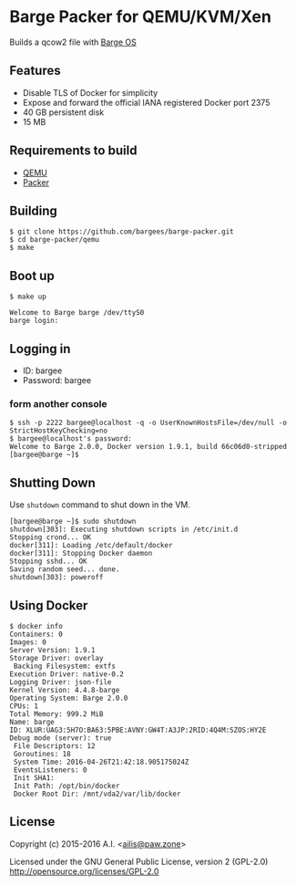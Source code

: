 # Barge Packer for QEMU/KVM/Xen

Builds a qcow2 file with [Barge OS](https://github.com/bargees/barge-os)

## Features

- Disable TLS of Docker for simplicity
- Expose and forward the official IANA registered Docker port 2375
- 40 GB persistent disk
- 15 MB

## Requirements to build

- [QEMU](http://www.qemu.org)
- [Packer](https://packer.io/)

## Building

```
$ git clone https://github.com/bargees/barge-packer.git
$ cd barge-packer/qemu
$ make
```

## Boot up

```
$ make up

Welcome to Barge barge /dev/ttyS0
barge login: 
```

## Logging in

- ID: bargee
- Password: bargee


### form another console
```
$ ssh -p 2222 bargee@localhost -q -o UserKnownHostsFile=/dev/null -o StrictHostKeyChecking=no
$ bargee@localhost's password: 
Welcome to Barge 2.0.0, Docker version 1.9.1, build 66c06d0-stripped
[bargee@barge ~]$ 
```

## Shutting Down

Use `shutdown` command to shut down in the VM.

```
[bargee@barge ~]$ sudo shutdown
shutdown[303]: Executing shutdown scripts in /etc/init.d
Stopping crond... OK
docker[311]: Loading /etc/default/docker
docker[311]: Stopping Docker daemon
Stopping sshd... OK
Saving random seed... done.
shutdown[303]: poweroff
```


## Using Docker

```
$ docker info
Containers: 0
Images: 0
Server Version: 1.9.1
Storage Driver: overlay
 Backing Filesystem: extfs
Execution Driver: native-0.2
Logging Driver: json-file
Kernel Version: 4.4.8-barge
Operating System: Barge 2.0.0
CPUs: 1
Total Memory: 999.2 MiB
Name: barge
ID: XLUR:UAG3:5H7O:BA63:5PBE:AVNY:GW4T:A3JP:2RID:4Q4M:SZOS:HY2E
Debug mode (server): true
 File Descriptors: 12
 Goroutines: 18
 System Time: 2016-04-26T21:42:18.905175024Z
 EventsListeners: 0
 Init SHA1:
 Init Path: /opt/bin/docker
 Docker Root Dir: /mnt/vda2/var/lib/docker
```

## License

Copyright (c) 2015-2016 A.I. &lt;ailis@paw.zone&gt;

Licensed under the GNU General Public License, version 2 (GPL-2.0)  
http://opensource.org/licenses/GPL-2.0
